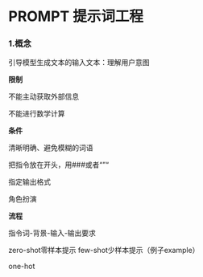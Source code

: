 # PROMPT 提示词工程

### 1.概念

引导模型生成文本的输入文本：理解用户意图

**限制**

不能主动获取外部信息

不能进行数学计算

**条件**

清晰明确、避免模糊的词语

把指令放在开头，用###或者“”“

指定输出格式

角色扮演

**流程**

指令词-背景-输入-输出要求

zero-shot零样本提示 few-shot少样本提示（例子example）

one-hot

